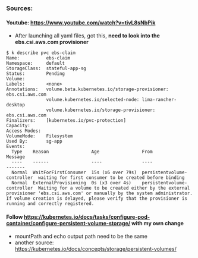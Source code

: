 ### Sources:
#### Youtube: https://www.youtube.com/watch?v=tivL8sNbPik
- After launching all yaml files, got this, **need to look into the ebs.csi.aws.com provisioner**
```
$ k describe pvc ebs-claim        
Name:          ebs-claim
Namespace:     default
StorageClass:  stateful-app-sg
Status:        Pending
Volume:        
Labels:        <none>
Annotations:   volume.beta.kubernetes.io/storage-provisioner: ebs.csi.aws.com
               volume.kubernetes.io/selected-node: lima-rancher-desktop
               volume.kubernetes.io/storage-provisioner: ebs.csi.aws.com
Finalizers:    [kubernetes.io/pvc-protection]
Capacity:      
Access Modes:  
VolumeMode:    Filesystem
Used By:       sg-app
Events:
  Type    Reason                Age                From                         Message
  ----    ------                ----               ----                         -------
  Normal  WaitForFirstConsumer  15s (x6 over 79s)  persistentvolume-controller  waiting for first consumer to be created before binding
  Normal  ExternalProvisioning  0s (x3 over 4s)    persistentvolume-controller  Waiting for a volume to be created either by the external provisioner 'ebs.csi.aws.com' or manually by the system administrator. If volume creation is delayed, please verify that the provisioner is running and correctly registered.
```
#### Follow https://kubernetes.io/docs/tasks/configure-pod-container/configure-persistent-volume-storage/ with my own change
- mountPath and echo output path need to be the same
- another source: https://kubernetes.io/docs/concepts/storage/persistent-volumes/ 
